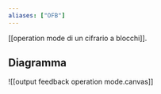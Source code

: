 ```yaml
---
aliases: ["OFB"]
---
```


[[operation mode di un cifrario a blocchi]].

## Diagramma

![[output feedback operation mode.canvas]]